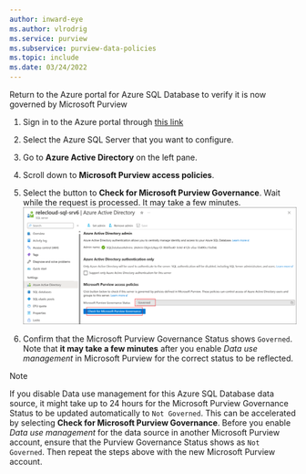 ```yaml
---
author: inward-eye
ms.author: vlrodrig
ms.service: purview
ms.subservice: purview-data-policies
ms.topic: include
ms.date: 03/24/2022
---
```


Return to the Azure portal for Azure SQL Database to verify it is now governed by Microsoft Purview
1. Sign in to the Azure portal through [this link](https://portal.azure.com/#view/HubsExtension/BrowseResource/resourceType/Microsoft.Sql%2Fservers)

1. Select the Azure SQL Server that you want to configure.

1. Go to **Azure Active Directory** on the left pane.

1. Scroll down to **Microsoft Purview access policies**.

1. Select the button to **Check for Microsoft Purview Governance**. Wait while the request is processed. It may take a few minutes.
   ![Screenshot that shows Azure SQL is governed by Microsoft Purview.](../media/how-to-policies-data-owner-sql/check-governed-status-azure-sql-db.png)

1. Confirm that the Microsoft Purview Governance Status shows `Governed`. Note that **it may take a few minutes** after you enable *Data use management* in Microsoft Purview for the correct status to be reflected.

>[!NOTE]
> If you disable Data use management for this Azure SQL Database data source, it might take up to 24 hours for the Microsoft Purview Governance Status to be updated automatically to `Not Governed`. This can be accelerated by selecting **Check for Microsoft Purview Governance**. Before you enable *Data use management* for the data source in another Microsoft Purview account, ensure that the Purview Governance Status shows as `Not Governed`. Then repeat the steps above with the new Microsoft Purview account.
